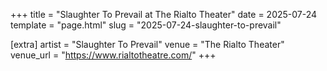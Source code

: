+++
title = "Slaughter To Prevail at The Rialto Theater"
date = 2025-07-24
template = "page.html"
slug = "2025-07-24-slaughter-to-prevail"

[extra]
artist = "Slaughter To Prevail"
venue = "The Rialto Theater"
venue_url = "https://www.rialtotheatre.com/"
+++
